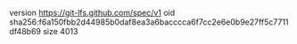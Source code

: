 version https://git-lfs.github.com/spec/v1
oid sha256:f6a150fbb2d44985b0daf8ea3a6bacccca6f7cc2e6e0b9e27ff5c7711df48b69
size 4013
